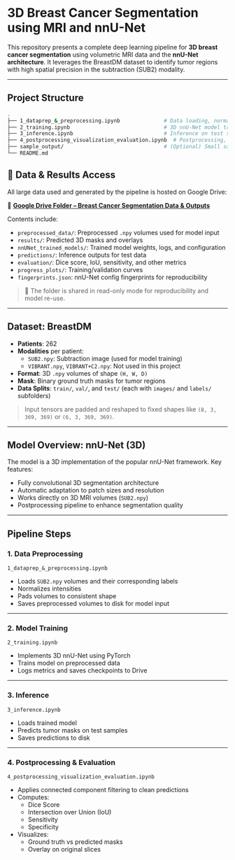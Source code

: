 # 3D Breast Cancer Segmentation using MRI and nnU-Net

This repository presents a complete deep learning pipeline for **3D breast cancer segmentation** using volumetric MRI data and the **nnU-Net architecture**. It leverages the BreastDM dataset to identify tumor regions with high spatial precision in the subtraction (SUB2) modality.

---

## Project Structure

```bash
.
├── 1_dataprep_&_preprocessing.ipynb              # Data loading, normalization, padding
├── 2_training.ipynb                              # 3D nnU-Net model training (PyTorch)
├── 3_inference.ipynb                             # Inference on test samples
├── 4_postprocessing_visualization_evaluation.ipynb  # Postprocessing, visualization, evaluation
├── sample_output/                                # (Optional) Small sample predictions for quick testing
└── README.md

```

## 📂 Data & Results Access

All large data used and generated by the pipeline is hosted on Google Drive:

🔗 [**Google Drive Folder – Breast Cancer Segmentation Data & Outputs**](https://drive.google.com/drive/folders/1qsWCs7Kgdx3kHS0HAzy1GjV-gVhqODOI?usp=sharing)

Contents include:
- `preprocessed_data/`: Preprocessed `.npy` volumes used for model input
- `results/`: Predicted 3D masks and overlays
- `nnUNet_trained_models/`: Trained model weights, logs, and configuration
- `predictions/`: Inference outputs for test data
- `evaluation/`: Dice score, IoU, sensitivity, and other metrics
- `progress_plots/`: Training/validation curves
- `fingerprints.json`: nnU-Net config fingerprints for reproducibility

> 🔐 The folder is shared in read-only mode for reproducibility and model re-use.

---

## Dataset: BreastDM

- **Patients**: 262
- **Modalities** per patient:
  - `SUB2.npy`: Subtraction image (used for model training)
  - `VIBRANT.npy`, `VIBRANT+C2.npy`: Not used in this project
- **Format**: 3D `.npy` volumes of shape `(H, W, D)`
- **Mask**: Binary ground truth masks for tumor regions
- **Data Splits**: `train/`, `val/`, and `test/` (each with `images/` and `labels/` subfolders)

> Input tensors are padded and reshaped to fixed shapes like `(8, 3, 369, 369)` or `(6, 3, 369, 369)`.

---

## Model Overview: nnU-Net (3D)

The model is a 3D implementation of the popular nnU-Net framework. Key features:

- Fully convolutional 3D segmentation architecture
- Automatic adaptation to patch sizes and resolution
- Works directly on 3D MRI volumes (`SUB2.npy`)
- Postprocessing pipeline to enhance segmentation quality

---

## Pipeline Steps

### 1. Data Preprocessing  
 `1_dataprep_&_preprocessing.ipynb`

- Loads `SUB2.npy` volumes and their corresponding labels
- Normalizes intensities
- Pads volumes to consistent shape
- Saves preprocessed volumes to disk for model input

---

### 2. Model Training  
 `2_training.ipynb`

- Implements 3D nnU-Net using PyTorch
- Trains model on preprocessed data
- Logs metrics and saves checkpoints to Drive

---

### 3. Inference  
 `3_inference.ipynb`

- Loads trained model
- Predicts tumor masks on test samples
- Saves predictions to disk

---

### 4. Postprocessing & Evaluation  
 `4_postprocessing_visualization_evaluation.ipynb`

- Applies connected component filtering to clean predictions
- Computes:
  - Dice Score
  - Intersection over Union (IoU)
  - Sensitivity
  - Specificity
- Visualizes:
  - Ground truth vs predicted masks
  - Overlay on original slices
